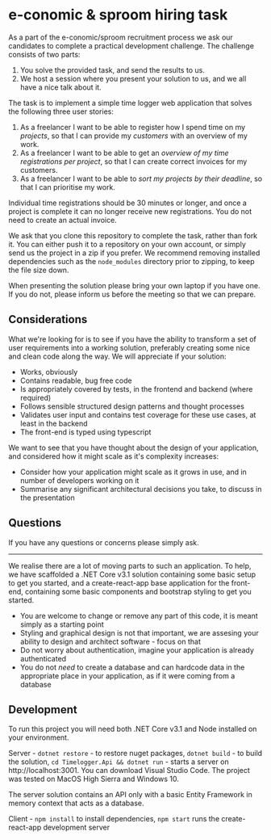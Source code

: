 # e-conomic & sproom hiring task

As a part of the e-conomic/sproom recruitment process we ask our candidates to complete a practical development challenge. The challenge consists of two parts:

1. You solve the provided task, and send the results to us.
2. We host a session where you present your solution to us, and we all have a nice talk about it.

The task is to implement a simple time logger web application that solves the following three user stories:

1. As a freelancer I want to be able to register how I spend time on my _projects_, so that I can provide my _customers_ with an overview of my work.
2. As a freelancer I want to be able to get an _overview of my time registrations per project_, so that I can create correct invoices for my customers.
3. As a freelancer I want to be able to _sort my projects by their deadline_, so that I can prioritise my work.

Individual time registrations should be 30 minutes or longer, and once a project is complete it can no longer receive new registrations. You do not need to create an actual invoice.

We ask that you clone this repository to complete the task, rather than fork it. You can either push it to a repository on your own account, or simply send us the project in a zip if you prefer. We recommend removing installed dependencies such as the `node_modules` directory prior to zipping, to keep the file size down.

When presenting the solution please bring your own laptop if you have one. If you do not, please inform us before the meeting so that we can prepare.

## Considerations

What we're looking for is to see if you have the ability to transform a set of user requirements into a working solution, preferably creating some nice and clean code along the way. We will appreciate if your solution:

- Works, obviously
- Contains readable, bug free code
- Is appropriately covered by tests, in the frontend and backend (where required)
- Follows sensible structured design patterns and thought processes
- Validates user input and contains test coverage for these use cases, at least in the backend
- The front-end is typed using typescript

We want to see that you have thought about the design of your application, and considered how it might scale as it's complexity increases:

- Consider how your application might scale as it grows in use, and in number of developers working on it
- Summarise any significant architectural decisions you take, to discuss in the presentation

## Questions

If you have any questions or concerns please simply ask.

---

We realise there are a lot of moving parts to such an application. To help, we have scaffolded a .NET Core v3.1 solution containing some basic setup to get you started, and a create-react-app base application for the front-end, containing some basic components and bootstrap styling to get you started.

- You are welcome to change or remove any part of this code, it is meant simply as a starting point
- Styling and graphical design is not that important, we are assesing your ability to design and architect software - focus on that
- Do not worry about authentication, imagine your application is already authenticated
- You do not _need_ to create a database and can hardcode data in the appropriate place in your application, as if it were coming from a database

## Development

To run this project you will need both .NET Core v3.1 and Node installed on your environment.

Server - `dotnet restore` - to restore nuget packages, `dotnet build` - to build the solution, `cd Timelogger.Api && dotnet run` - starts a server on http://localhost:3001. You can download Visual Studio Code. The project was tested on MacOS High Sierra and Windows 10.

The server solution contains an API only with a basic Entity Framework in memory context that acts as a database.

Client - `npm install` to install dependencies, `npm start` runs the create-react-app development server
